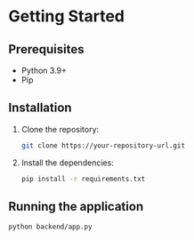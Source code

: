 # Getting Started

## Prerequisites

- Python 3.9+
- Pip

## Installation

1.  Clone the repository:

    ```bash
    git clone https://your-repository-url.git
    ```

2.  Install the dependencies:

    ```bash
    pip install -r requirements.txt
    ```

## Running the application

```bash
python backend/app.py
```
